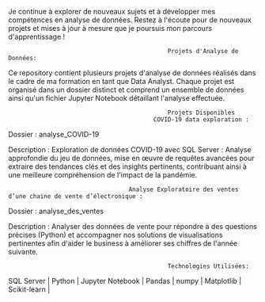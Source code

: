 Je continue à explorer de nouveaux sujets et à développer mes compétences en analyse de données. Restez à l'écoute pour de nouveaux projets et mises à jour à mesure que je poursuis mon parcours d'apprentissage !
                                               
                                                 Projets d'Analyse de Données:

Ce repository contient plusieurs projets d'analyse de données réalisés dans le cadre de ma formation en tant que Data Analyst. Chaque projet est organisé dans un dossier distinct et comprend un ensemble de données ainsi qu'un fichier Jupyter Notebook détaillant l'analyse effectuée.

                                                 Projets Disponibles
                                             COVID-19 data exploration :

Dossier : analyse_COVID-19

Description : Exploration de données COVID-19 avec SQL Server : Analyse approfondie du jeu de données, mise en œuvre de requêtes avancées pour extraire des tendances clés et des insights pertinents, contribuant ainsi à une meilleure compréhension de l'impact de la pandémie.                                                                           
                                      
                                      Analyse Exploratoire des ventes d’une chaine de vente d’électronique :

Dossier : analyse_des_ventes

Description : Analyser des données de vente pour répondre à des questions précises (Python) et accompagner nos solutions de visualisations pertinentes afin d'aider le business à améliorer ses chiffres de l'année suivante.




                                                 Technologies Utilisées:
SQL Server |
Python |
Jupyter Notebook |
Pandas |
numpy |
Matplotlib |
Scikit-learn |
